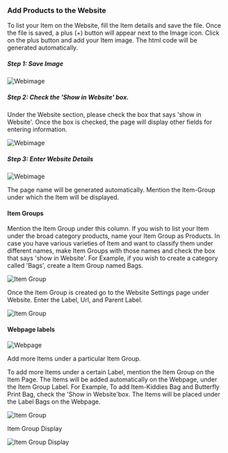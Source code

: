 ### Add Products to the Website

To list your Item on the Website, fill the Item details and save the file.
Once the file is saved, a plus (+) button will appear next to the Image icon.
Click on the plus button and add your Item image. The html code will be
generated automatically.

##### Step 1: Save Image

![Webimage](files/item-webimage.png)

  

##### Step 2: Check the 'Show in Website' box.

Under the Website section, please check the box that says 'show in Website'.
Once the box is checked, the page will display other fields for entering
information.

![Webimage](files/item-webimage-1.png)

  

##### Step 3: Enter Website Details

![Webimage](files/item-webimage-2.png)

The page name will be generated automatically. Mention the Item-Group under
which the Item will be displayed.

#### Item Groups

Mention the Item Group under this column. If you wish to list your Item under
the broad category products, name your Item Group as Products. In case you
have various varieties of Item and want to classify them under different
names, make Item Groups with those names and check the box that says 'show in
Website'. For Example, if you wish to create a category called 'Bags', create
a Item Group named Bags.

![Item Group](files/itemgroup-webimage-bags.png)

Once the Item Group is created go to the Website Settings page under Website.
Enter the Label, Url, and Parent Label.

![Item Group](files/itemgroup-website-settings.png)

  

#### Webpage labels

![Webpage](files/webpage-labels.png)

Add more Items under a particular Item Group.

To add more Items under a certain Label, mention the Item Group on the Item
Page. The Items will be added automatically on the Webpage, under the Item
Group Label. For Example, To add Item-Kiddies Bag and Butterfly Print Bag,
check the 'Show in Website'box. The Items will be placed under the Label Bags
on the Webpage.

![Item Group](files/itemgroup-websettings.png)

  

Item Group Display

![Item Group Display](files/webpage-itemgroup-display.png)

